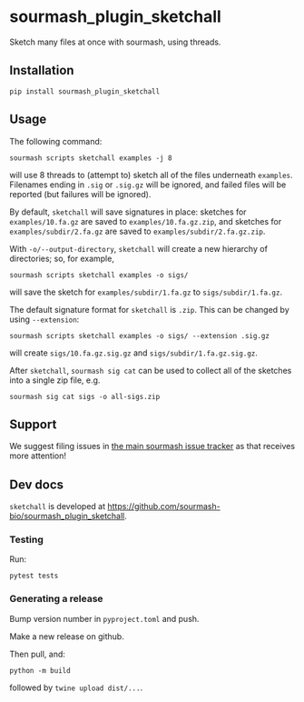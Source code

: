 # sourmash_plugin_sketchall

Sketch many files at once with sourmash, using threads.

## Installation

```
pip install sourmash_plugin_sketchall
```

## Usage

The following command:
```shell
sourmash scripts sketchall examples -j 8
```
will use 8 threads to (attempt to) sketch all of the files
underneath `examples`.  Filenames ending in `.sig` or `.sig.gz` will
be ignored, and failed files will be reported (but failures will be
ignored).

By default, `sketchall` will save signatures in place: sketches for
`examples/10.fa.gz` are saved to `examples/10.fa.gz.zip`, and sketches
for `examples/subdir/2.fa.gz` are saved to
`examples/subdir/2.fa.gz.zip`.

With `-o/--output-directory`, `sketchall` will create a new hierarchy
of directories; so, for example,
```shell
sourmash scripts sketchall examples -o sigs/
```
will save the sketch for `examples/subdir/1.fa.gz` to `sigs/subdir/1.fa.gz`.

The default signature format for `sketchall` is `.zip`. This can be changed
by using `--extension`:
```shell
sourmash scripts sketchall examples -o sigs/ --extension .sig.gz
```
will create `sigs/10.fa.gz.sig.gz` and `sigs/subdir/1.fa.gz.sig.gz`.

After `sketchall`, `sourmash sig cat` can be used to collect all of the
sketches into a single zip file, e.g.
```shell
sourmash sig cat sigs -o all-sigs.zip
```

## Support

We suggest filing issues in
[the main sourmash issue tracker](https://github.com/dib-lab/sourmash/issues)
as that receives more attention!

## Dev docs

`sketchall` is developed at https://github.com/sourmash-bio/sourmash_plugin_sketchall.

### Testing

Run:
```
pytest tests
```

### Generating a release

Bump version number in `pyproject.toml` and push.

Make a new release on github.

Then pull, and:

```
python -m build
```

followed by `twine upload dist/...`.
